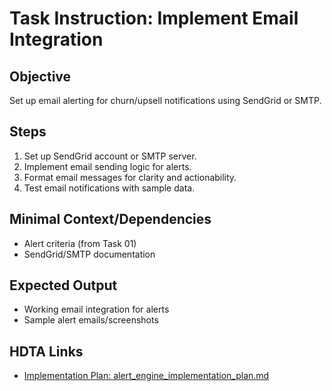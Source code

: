 # Task Instruction: Implement Email Integration

## Objective
Set up email alerting for churn/upsell notifications using SendGrid or SMTP.

## Steps
1. Set up SendGrid account or SMTP server.
2. Implement email sending logic for alerts.
3. Format email messages for clarity and actionability.
4. Test email notifications with sample data.

## Minimal Context/Dependencies
- Alert criteria (from Task 01)
- SendGrid/SMTP documentation

## Expected Output
- Working email integration for alerts
- Sample alert emails/screenshots

## HDTA Links
- [Implementation Plan: alert_engine_implementation_plan.md](alert_engine_implementation_plan.md)
